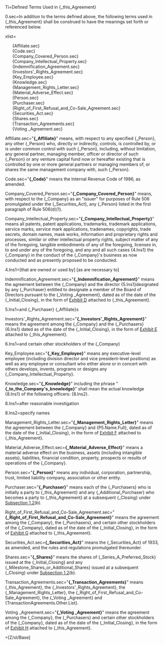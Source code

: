 Ti=Defined Terms Used in {_this_Agreement}

0.sec=In addition to the terms defined above, the following terms used in {_this_Agreement} shall be construed to have the meanings set forth or referenced below.

xlist=<ul type="none"><li>{Affiliate.sec}<li>{Code.sec}<li>{Company_Covered_Person.sec}<li>{Company_Intellectual_Property.sec}<li>{Indemnification_Agreement.sec}<li>{Investors'_Rights_Agreement.sec}<li>{Key_Employee.sec}<li>{Knowledge.sec}<li>{Management_Rights_Letter.sec}<li>{Material_Adverse_Effect.sec}<li>{Person.sec}<li>{Purchaser.sec}<li>{Right_of_First_Refusal_and_Co-Sale_Agreement.sec}<li>{Securities_Act.sec}<li>{Shares.sec}<li>{Transaction_Agreements.sec}<li>{Voting _Agreement.sec}</ul>

Affiliate.sec="<strong>{_Affiliate}</strong>" means, with respect to any specified {_Person}, any other {_Person} who, directly or indirectly, controls, is controlled by, or is under common control with such {_Person}, including, without limitation, any general partner, managing member, officer or director of such {_Person} or any venture capital fund now or hereafter existing that is controlled by one or more general partners or managing members of, or shares the same management company with, such {_Person}.

Code.sec="<strong>{_Code}</strong>" means the Internal Revenue Code of 1986, as amended.

Company_Covered_Person.sec="<strong>{_Company_Covered_Person}</strong>" means, with respect to the {_Company} as an "issuer" for purposes of Rule 506 promulgated under the {_Securities_Act}, any {_Person} listed in the first paragraph of Rule 506(d)(1).

Company_Intellectual_Property.sec="<strong>{_Company_Intellectual_Property}</strong>" means all patents, patent applications, trademarks, trademark applications, service marks, service mark applications, tradenames, copyrights, trade secrets, domain names, mask works, information and proprietary rights and processes, similar or other intellectual property rights, subject matter of any of the foregoing, tangible embodiments of any of the foregoing, licenses in, to and under any of the foregoing, and any and all such cases {4.Ins1} the {_Company} in the conduct of the {_Company}'s business as now conducted and as presently proposed to be conducted.

4.Ins1=[that are owned or used by] [as are necessary to]

Indemnification_Agreement.sec="<strong>{_Indemnification_Agreement}</strong>" means the agreement between the {_Company} and the director {5.Ins1}designated by any {_Purchaser} entitled to designate a member of the Board of Directors pursuant to the {_Voting _Agreement}, dated as of the date of the {_Initial_Closing}, in the form of <u>Exhibit D</u> attached to {_this_Agreement}.

5.Ins1=and {_Purchaser} {_Affiliate}s
 
Investors'_Rights_Agreement.sec="<strong>{_Investors'_Rights_Agreement}</strong>" means the agreement among the {_Company} and the {_Purchasers} {6.Ins1} dated as of the date of the {_Initial_Closing}, in the form of <u>Exhibit E</u> attached to {_this_Agreement}.

6.Ins1=and certain other stockholders of the {_Company}

Key_Employee.sec="<strong>{_Key_Employee}</strong>" means any executive-level employee (including division director and vice president-level positions) as well as any employee or consultant who either alone or in concert with others develops, invents, programs or designs any {_Company_Intellectual_Property}.

Knowledge.sec="<strong>{_Knowledge}</strong>" including the phrase "<strong>{_to_the_Company's_knowledge}</strong>" shall mean the actual knowledge {8.Ins1} of the following officers: {8.Ins2}.

8.Ins1=after reasonable investigation

8.Ins2=specify names

Management_Rights_Letter.sec="<strong>{_Management_Rights_Letter}</strong>" means the agreement between the {_Company} and {P5.Name.Full}, dated as of the date of the {_Initial_Closing}, in the form of <u>Exhibit F</u> attached to {_this_Agreement}.

Material_Adverse_Effect.sec=<strong>{_Material_Adverse_Effect}</strong>" means a material adverse effect on the business, assets (including intangible assets), liabilities, financial condition, property, prospects or results of operations of the {_Company}.

Person.sec="<strong>{_Person}</strong>" means any individual, corporation, partnership, trust, limited liability company, association or other entity.

Purchaser.sec="<strong>{_Purchaser}</strong>" means each of the {_Purchasers} who is initially a party to {_this_Agreement} and any {_Additional_Purchaser} who becomes a party to {_this_Agreement} at a subsequent {_Closing} under <u>Subsection </u><u>1.2</u>(b).

Right_of_First_Refusal_and_Co-Sale_Agreement.sec="<strong>{_Right_of_First_Refusal_and_Co-Sale_Agreement}</strong>" means the agreement among the {_Company}, the {_Purchasers}, and certain other stockholders of the {_Company}, dated as of the date of the {_Initial_Closing}, in the form of <u>Exhibit G</u> attached to {_this_Agreement}.

Securities_Act.sec=<strong>{_Securities_Act}</strong>" means the {_Securities_Act} of 1933, as amended, and the rules and regulations promulgated thereunder.

Shares.sec="<strong>{_Shares}</strong>" means the shares of {_Series_A_Preferred_Stock} issued at the {_Initial_Closing} and any {_Milestone_Shares_or_Additional_Shares} issued at a subsequent {_Closing} under <u>Subsection </u><u>1.2</u>(b).

Transaction_Agreements.sec="<strong>{_Transaction_Agreements}</strong>" means {_this_Agreement}, the {_Investors'_Rights_Agreement}, the {_Management_Rights_Letter}, the {_Right_of_First_Refusal_and_Co-Sale_Agreement}, the {_Voting _Agreement} and {TransactionAgreements.Other.List}.

Voting _Agreement.sec="<strong>{_Voting _Agreement}</strong>" means the agreement among the {_Company}, the {_Purchasers} and certain other stockholders of the {_Company}, dated as of the date of the {_Initial_Closing}, in the form of <u>Exhibit H</u> attached to {_this_Agreement}.

=[Z/ol/Base]

